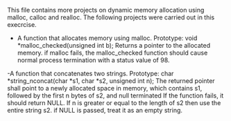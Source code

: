 This file contains more projects on dynamic memory allocation using malloc, calloc and realloc.
The following projects were carried out  in this execrcise.

- A function that allocates memory using malloc.
Prototype: void *malloc_checked(unsigned int b);
Returns a pointer to the allocated memory.
if malloc fails, the malloc_checked function should cause normal
process termination with a status value of 98.

-A function that concatenates two strings.
Prototype: char *string_nconcat(char *s1, char *s2, unsigned int n);
The returned pointer shall point to a newly allocated space in memory,
which contains s1, followed by the first n bytes of s2, and null
terminated
If the function fails, it should return NULL.
If n is greater or equal to the length of s2 then use the entire
string s2.
if NULL is passed, treat it as an empty string.